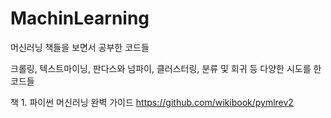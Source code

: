 # MachinLearning
머신러닝 책들을 보면서 공부한 코드들


크롤링, 텍스트마이닝, 판다스와 넘파이, 클러스터링, 분류 및 회귀 등 다양한 시도를 한 코드들

책 1. 파이썬 머신러닝 완벽 가이드
https://github.com/wikibook/pymlrev2

